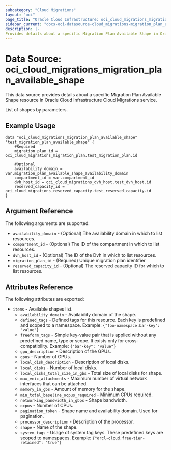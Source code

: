 ```yaml
---
subcategory: "Cloud Migrations"
layout: "oci"
page_title: "Oracle Cloud Infrastructure: oci_cloud_migrations_migration_plan_available_shape"
sidebar_current: "docs-oci-datasource-cloud_migrations-migration_plan_available_shape"
description: |-
Provides details about a specific Migration Plan Available Shape in Oracle Cloud Infrastructure Cloud Migrations service
---
```


# Data Source: oci_cloud_migrations_migration_plan_available_shape
This data source provides details about a specific Migration Plan Available Shape resource in Oracle Cloud Infrastructure Cloud Migrations service.

List of shapes by parameters.

## Example Usage

```hcl
data "oci_cloud_migrations_migration_plan_available_shape" "test_migration_plan_available_shape" {
	#Required
	migration_plan_id = oci_cloud_migrations_migration_plan.test_migration_plan.id

	#Optional
	availability_domain = var.migration_plan_available_shape_availability_domain
	compartment_id = var.compartment_id
	dvh_host_id = oci_cloud_migrations_dvh_host.test_dvh_host.id
	reserved_capacity_id = oci_cloud_migrations_reserved_capacity.test_reserved_capacity.id
}
```

## Argument Reference

The following arguments are supported:

* `availability_domain` - (Optional) The availability domain in which to list resources.
* `compartment_id` - (Optional) The ID of the compartment in which to list resources.
* `dvh_host_id` - (Optional) The ID of the Dvh in which to list resources.
* `migration_plan_id` - (Required) Unique migration plan identifier
* `reserved_capacity_id` - (Optional) The reserved capacity ID for which to list resources.


## Attributes Reference

The following attributes are exported:

* `items` - Available shapes list.
    * `availability_domain` - Availability domain of the shape.
    * `defined_tags` - Defined tags for this resource. Each key is predefined and scoped to a namespace. Example: `{"foo-namespace.bar-key": "value"}`
    * `freeform_tags` - Simple key-value pair that is applied without any predefined name, type or scope. It exists only for cross-compatibility. Example: `{"bar-key": "value"}`
    * `gpu_description` - Description of the GPUs.
    * `gpus` - Number of GPUs.
    * `local_disk_description` - Description of local disks.
    * `local_disks` - Number of local disks.
    * `local_disks_total_size_in_gbs` - Total size of local disks for shape.
    * `max_vnic_attachments` - Maximum number of virtual network interfaces that can be attached.
    * `memory_in_gbs` - Amount of memory for the shape.
    * `min_total_baseline_ocpus_required` - Minimum CPUs required.
    * `networking_bandwidth_in_gbps` - Shape bandwidth.
    * `ocpus` - Number of CPUs.
    * `pagination_token` - Shape name and availability domain.  Used for pagination.
    * `processor_description` - Description of the processor.
    * `shape` - Name of the shape.
    * `system_tags` - Usage of system tag keys. These predefined keys are scoped to namespaces. Example: `{"orcl-cloud.free-tier-retained": "true"}` 
